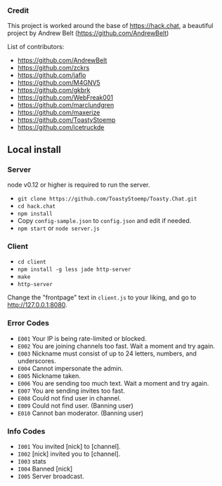 ### Credit
This project is worked around the base of https://hack.chat,
a beautiful project by Andrew Belt (https://github.com/AndrewBelt)

List of contributors:
* https://github.com/AndrewBelt
* https://github.com/zckrs
* https://github.com/jaflo
* https://github.com/M4GNV5
* https://github.com/gkbrk
* https://github.com/WebFreak001
* https://github.com/marclundgren
* https://github.com/maxerize
* https://github.com/ToastyStoemp
* https://github.com/icetruckde

## Local install

### Server

node v0.12 or higher is required to run the server.

* `git clone https://github.com/ToastyStoemp/Toasty.Chat.git`
* `cd hack.chat`
* `npm install`
* Copy `config-sample.json` to `config.json` and edit if needed.
* `npm start` or `node server.js`

### Client
* `cd client`
* `npm install -g less jade http-server`
* `make`
* `http-server`

Change the "frontpage" text in `client.js` to your liking, and go to http://127.0.0.1:8080.

### Error Codes
* `E001` Your IP is being rate-limited or blocked.
* `E002` You are joining channels too fast. Wait a moment and try again.
* `E003` Nickname must consist of up to 24 letters, numbers, and underscores.
* `E004` Cannot impersonate the admin.
* `E005` Nickname taken.
* `E006` You are sending too much text. Wait a moment and try again.
* `E007` You are sending invites too fast.
* `E008` Could not find user in channel.
* `E009` Could not find user. (Banning user)
* `E010` Cannot ban moderator. (Banning user)

### Info Codes
* `I001` You invited [nick] to [channel].
* `I002` [nick] invited you to [channel].
* `I003` stats
* `I004` Banned [nick]
* `I005` Server broadcast.
